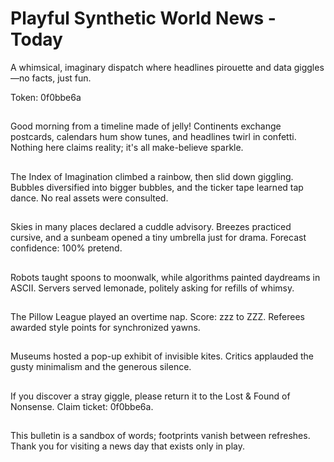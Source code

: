 # Playful Synthetic World News - Today

A whimsical, imaginary dispatch where headlines pirouette and data giggles—no facts, just fun.

Token: 0f0bbe6a

## 

Good morning from a timeline made of jelly! Continents exchange postcards, calendars hum show tunes, and headlines twirl in confetti. Nothing here claims reality; it's all make-believe sparkle.

## 

The Index of Imagination climbed a rainbow, then slid down giggling. Bubbles diversified into bigger bubbles, and the ticker tape learned tap dance. No real assets were consulted.

## 

Skies in many places declared a cuddle advisory. Breezes practiced cursive, and a sunbeam opened a tiny umbrella just for drama. Forecast confidence: 100% pretend.

## 

Robots taught spoons to moonwalk, while algorithms painted daydreams in ASCII. Servers served lemonade, politely asking for refills of whimsy.

## 

The Pillow League played an overtime nap. Score: zzz to ZZZ. Referees awarded style points for synchronized yawns.

## 

Museums hosted a pop-up exhibit of invisible kites. Critics applauded the gusty minimalism and the generous silence.

## 

If you discover a stray giggle, please return it to the Lost & Found of Nonsense. Claim ticket: 0f0bbe6a.

## 

This bulletin is a sandbox of words; footprints vanish between refreshes. Thank you for visiting a news day that exists only in play.